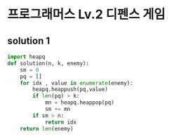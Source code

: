 # 프로그래머스 Lv.2 디펜스 게임

## solution 1 

```python
import heapq
def solution(n, k, enemy):
    sm = 0
    pq = []
    for idx , value in enumerate(enemy):
        heapq.heappush(pq,value)
        if len(pq) > k:
            mn = heapq.heappop(pq)
            sm += mn
        if sm > n:
            return idx
    return len(enemy)
```

